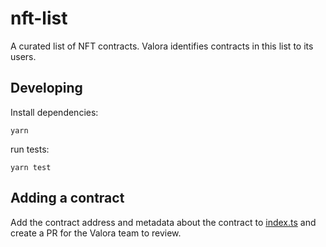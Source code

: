 # nft-list

A curated list of NFT contracts. Valora identifies contracts in this list to its users.

## Developing

Install dependencies:

```
yarn
```

run tests:

```
yarn test
```

## Adding a contract

Add the contract address and metadata about the contract to
[index.ts](./src/index.ts) and create a PR for the Valora team to
review.
